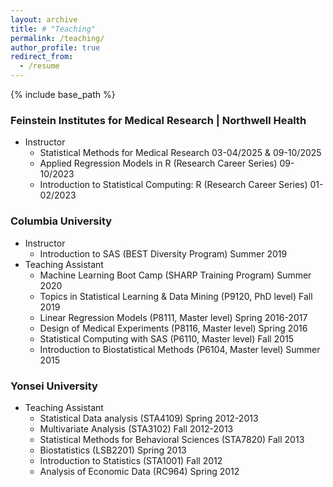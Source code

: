 ```yaml
---
layout: archive
title: # "Teaching"
permalink: /teaching/
author_profile: true
redirect_from:
  - /resume
---
```




{% include base_path %}


### Feinstein Institutes for Medical Research | Northwell Health
* Instructor
  * Statistical Methods for Medical Research 03-04/2025 & 09-10/2025
  * Applied Regression Models in R (Research Career Series) 09-10/2023
  * Introduction to Statistical Computing: R (Research Career Series) 01-02/2023
  
### Columbia University
* Instructor
  * Introduction to SAS (BEST Diversity Program) Summer 2019
* Teaching Assistant
  * Machine Learning Boot Camp (SHARP Training Program) Summer 2020
  * Topics in Statistical Learning & Data Mining (P9120, PhD level) Fall 2019
  * Linear Regression Models (P8111, Master level) Spring 2016-2017
  * Design of Medical Experiments (P8116, Master level) Spring 2016
  * Statistical Computing with SAS (P6110, Master level) Fall 2015
  * Introduction to Biostatistical Methods (P6104, Master level) Summer 2015
 
### Yonsei University
* Teaching Assistant
  * Statistical Data analysis (STA4109) Spring 2012-2013
  * Multivariate Analysis (STA3102) Fall 2012-2013
  * Statistical Methods for Behavioral Sciences (STA7820) Fall 2013
  * Biostatistics (LSB2201) Spring 2013
  * Introduction to Statistics (STA1001) Fall 2012
  * Analysis of Economic Data (RC964) Spring 2012
  
